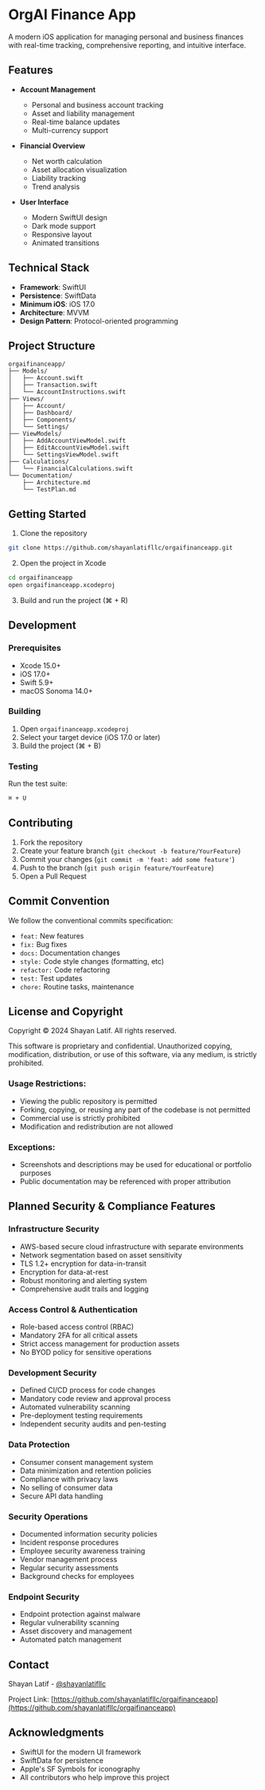 # OrgAI Finance App

A modern iOS application for managing personal and business finances with real-time tracking, comprehensive reporting, and intuitive interface.

## Features

- **Account Management**
  - Personal and business account tracking
  - Asset and liability management
  - Real-time balance updates
  - Multi-currency support

- **Financial Overview**
  - Net worth calculation
  - Asset allocation visualization
  - Liability tracking
  - Trend analysis

- **User Interface**
  - Modern SwiftUI design
  - Dark mode support
  - Responsive layout
  - Animated transitions

## Technical Stack

- **Framework**: SwiftUI
- **Persistence**: SwiftData
- **Minimum iOS**: iOS 17.0
- **Architecture**: MVVM
- **Design Pattern**: Protocol-oriented programming

## Project Structure

```
orgaifinanceapp/
├── Models/
│   ├── Account.swift
│   ├── Transaction.swift
│   └── AccountInstructions.swift
├── Views/
│   ├── Account/
│   ├── Dashboard/
│   ├── Components/
│   └── Settings/
├── ViewModels/
│   ├── AddAccountViewModel.swift
│   ├── EditAccountViewModel.swift
│   └── SettingsViewModel.swift
├── Calculations/
│   └── FinancialCalculations.swift
└── Documentation/
    ├── Architecture.md
    └── TestPlan.md
```

## Getting Started

1. Clone the repository
```bash
git clone https://github.com/shayanlatifllc/orgaifinanceapp.git
```

2. Open the project in Xcode
```bash
cd orgaifinanceapp
open orgaifinanceapp.xcodeproj
```

3. Build and run the project (⌘ + R)

## Development

### Prerequisites
- Xcode 15.0+
- iOS 17.0+
- Swift 5.9+
- macOS Sonoma 14.0+

### Building
1. Open `orgaifinanceapp.xcodeproj`
2. Select your target device (iOS 17.0 or later)
3. Build the project (⌘ + B)

### Testing
Run the test suite:
```bash
⌘ + U
```

## Contributing

1. Fork the repository
2. Create your feature branch (`git checkout -b feature/YourFeature`)
3. Commit your changes (`git commit -m 'feat: add some feature'`)
4. Push to the branch (`git push origin feature/YourFeature`)
5. Open a Pull Request

## Commit Convention

We follow the conventional commits specification:

- `feat:` New features
- `fix:` Bug fixes
- `docs:` Documentation changes
- `style:` Code style changes (formatting, etc)
- `refactor:` Code refactoring
- `test:` Test updates
- `chore:` Routine tasks, maintenance

## License and Copyright

Copyright © 2024 Shayan Latif. All rights reserved.

This software is proprietary and confidential. Unauthorized copying, modification, distribution, or use of this software, via any medium, is strictly prohibited.

### Usage Restrictions:
- Viewing the public repository is permitted
- Forking, copying, or reusing any part of the codebase is not permitted
- Commercial use is strictly prohibited
- Modification and redistribution are not allowed

### Exceptions:
- Screenshots and descriptions may be used for educational or portfolio purposes
- Public documentation may be referenced with proper attribution

## Planned Security & Compliance Features

### Infrastructure Security
- AWS-based secure cloud infrastructure with separate environments
- Network segmentation based on asset sensitivity
- TLS 1.2+ encryption for data-in-transit
- Encryption for data-at-rest
- Robust monitoring and alerting system
- Comprehensive audit trails and logging

### Access Control & Authentication
- Role-based access control (RBAC)
- Mandatory 2FA for all critical assets
- Strict access management for production assets
- No BYOD policy for sensitive operations

### Development Security
- Defined CI/CD process for code changes
- Mandatory code review and approval process
- Automated vulnerability scanning
- Pre-deployment testing requirements
- Independent security audits and pen-testing

### Data Protection
- Consumer consent management system
- Data minimization and retention policies
- Compliance with privacy laws
- No selling of consumer data
- Secure API data handling

### Security Operations
- Documented information security policies
- Incident response procedures
- Employee security awareness training
- Vendor management process
- Regular security assessments
- Background checks for employees

### Endpoint Security
- Endpoint protection against malware
- Regular vulnerability scanning
- Asset discovery and management
- Automated patch management

## Contact

Shayan Latif - [@shayanlatifllc](https://github.com/shayanlatifllc)

Project Link: [https://github.com/shayanlatifllc/orgaifinanceapp](https://github.com/shayanlatifllc/orgaifinanceapp)

## Acknowledgments

- SwiftUI for the modern UI framework
- SwiftData for persistence
- Apple's SF Symbols for iconography
- All contributors who help improve this project 